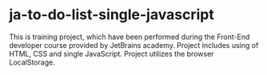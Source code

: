 # ja-to-do-list-single-javascript
This is training project, which have been performed during the Front-End developer course provided by JetBrains academy.
Project includes using of HTML, CSS and single JavaScript. Project utilizes the browser LocalStorage.
